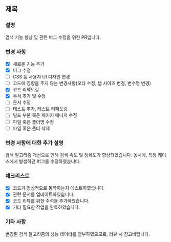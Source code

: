 ## 제목
<!-- feature/search-function-improvement/1234 -->

### 설명
검색 기능 향상 및 관련 버그 수정을 위한 PR입니다.

### 변경 사항
- [x] 새로운 기능 추가
- [x] 버그 수정
- [ ] CSS 등 사용자 UI 디자인 변경
- [ ] 코드에 영향을 주지 않는 변경사항(오타 수정, 탭 사이즈 변경, 변수명 변경)
- [x] 코드 리팩토링
- [x] 주석 추가 및 수정
- [ ] 문서 수정
- [ ] 테스트 추가, 테스트 리팩토링
- [ ] 빌드 부분 혹은 패키지 매니저 수정
- [ ] 파일 혹은 폴더명 수정
- [ ] 파일 혹은 폴더 삭제

### 변경 사항에 대한 추가 설명
검색 알고리즘 개선으로 인해 검색 속도 및 정확도가 향상되었습니다. 동시에, 특정 케이스에서 발생하던 버그를 수정하였습니다.

### 체크리스트
- [x] 코드가 정상적으로 동작하는지 테스트하였습니다.
- [x] 관련 문서를 업데이트하였습니다.
- [x] 코드 리뷰를 위한 주석을 추가하였습니다.
- [x] 기타 필요한 작업을 완료하였습니다.

### 기타 사항
변경된 검색 알고리즘의 성능 데이터를 첨부하였으므로, 리뷰 시 참고바랍니다.
